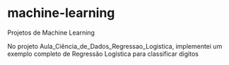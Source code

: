 # machine-learning

Projetos de Machine Learning

No projeto Aula_Ciência_de_Dados_Regressao_Logistica, implementei um exemplo completo de Regressão Logística para classificar digitos
